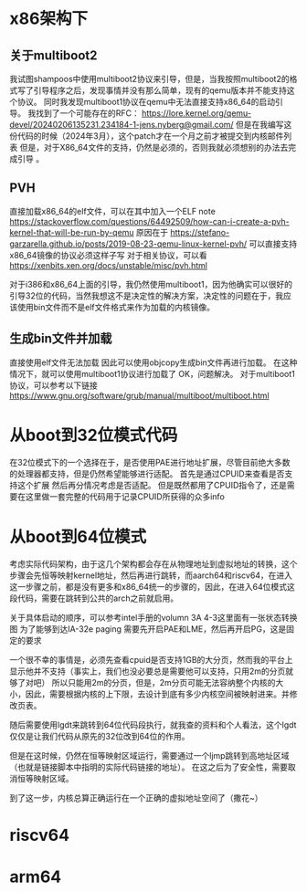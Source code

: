 # x86架构下
## 关于multiboot2
我试图shampoos中使用multiboot2协议来引导，但是，当我按照multiboot2的格式写了引导程序之后，发现事情并没有那么简单，现有的qemu版本并不能支持这个协议。
同时我发现multiboot1协议在qemu中无法直接支持x86_64的启动引导。
我找到了一个可能存在的RFC：
https://lore.kernel.org/qemu-devel/20240206135231.234184-1-jens.nyberg@gmail.com/
但是在我编写这份代码的时候（2024年3月），这个patch才在一个月之前才被提交到内核邮件列表
但是，对于X86_64文件的支持，仍然是必须的，否则我就必须想别的办法去完成引导 。

## PVH
直接加载x86_64的elf文件，可以在其中加入一个ELF note
https://stackoverflow.com/questions/64492509/how-can-i-create-a-pvh-kernel-that-will-be-run-by-qemu
原因在于
https://stefano-garzarella.github.io/posts/2019-08-23-qemu-linux-kernel-pvh/
可以直接支持x86_64镜像的协议必须这样子写
对于相关协议，可以看
https://xenbits.xen.org/docs/unstable/misc/pvh.html

对于i386和x86_64上面的引导，我仍然使用multiboot1，因为他确实可以很好的引导32位的代码，当然我想这不是决定性的解决方案，决定性的问题在于，我应该使用bin文件而不是elf文件格式来作为加载的内核镜像。

## 生成bin文件并加载
直接使用elf文件无法加载
因此可以使用objcopy生成bin文件再进行加载。
在这种情况下，就可以使用multiboot1协议进行加载了
OK，问题解决。
对于multiboot1协议，可以参考以下链接
https://www.gnu.org/software/grub/manual/multiboot/multiboot.html

# 从boot到32位模式代码
在32位模式下的一个选择在于，是否使用PAE进行地址扩展，尽管目前绝大多数的处理器都支持，但是仍然希望能够进行适配。
首先是通过CPUID来查看是否支持这个扩展
然后再分情况考虑是否适配。
但是既然都用了CPUID指令了，还是需要在这里做一套完整的代码用于记录CPUID所获得的众多info


# 从boot到64位模式
考虑实际代码架构，由于这几个架构都会存在从物理地址到虚拟地址的转换，这个步骤会先恒等映射kernel地址，然后再进行跳转，而aarch64和riscv64，在进入这一步骤之前，都是没有更多和x86_64统一的步骤的，因此，在进入64位模式这段代码，需要在跳转到公共的arch之前就启用。

关于具体启动的顺序，可以参考intel手册的volumn 3A 4-3这里面有一张状态转换图
为了能够到达IA-32e paging
需要先开启PAE和LME，然后再开启PG，这是固定的要求

一个很不幸的事情是，必须先查看cpuid是否支持1GB的大分页，然而我的平台上显示他并不支持（事实上，我们也没必要总是需要他可以支持，只用2m的分页就够了对吧）
所以只能用2m的分页，但是，2m分页可能无法容纳整个内核的大小，因此，需要根据内核的上下限，去设计到底有多少内核空间被映射进来。并修改页表。

随后需要使用lgdt来跳转到64位代码段执行，就我查的资料和个人看法，这个lgdt仅仅是让我们代码从原先的32位改到64位的作用。

但是在这时候，仍然在恒等映射区域运行，需要通过一个ljmp跳转到高地址区域（也就是链接脚本中指明的实际代码链接的地址）。
在这之后为了安全性，需要取消恒等映射区域。

到了这一步，内核总算正确运行在一个正确的虚拟地址空间了（撒花~）




# riscv64

# arm64
